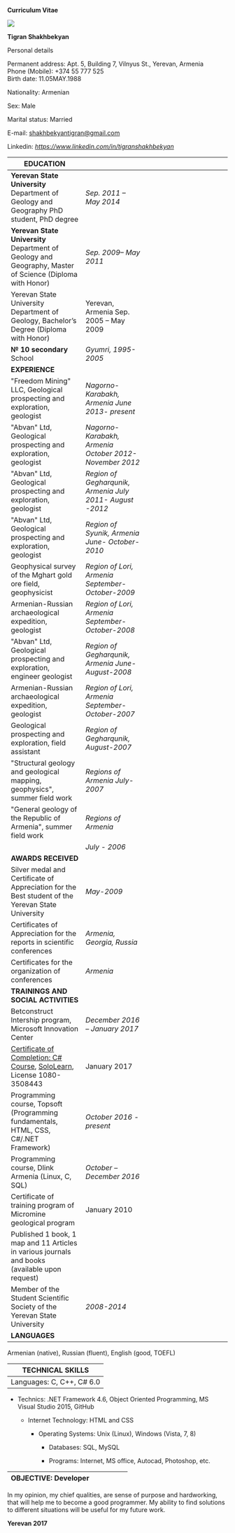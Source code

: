 **Curriculum Vitae**

![](media/dc5698d1af8367bfeb53e465ff81aab6.jpg)

**Tigran Shakhbekyan**

Personal details

Permanent address: Apt. 5, Building 7, Vilnyus St., Yerevan, Armenia  
Phone (Mobile): +374 55 777 525  
Birth date: 11.05MAY.1988

Nationality: Armenian

Sex: Male

Marital status: Married

E-mail: <shakhbekyantigran@gmail.com>

Linkedin: *https://www.linkedin.com/in/tigranshakhbekyan*

| **EDUCATION**                                                                                                                                                                                                                                                                                                     |                                                          |   |   |   |   |   |   |   |   |   |   |   |   |
|-------------------------------------------------------------------------------------------------------------------------------------------------------------------------------------------------------------------------------------------------------------------------------------------------------------------|----------------------------------------------------------|---|---|---|---|---|---|---|---|---|---|---|---|
| **Yerevan State University** Department of Geology and Geography PhD student, PhD degree                                                                                                                                                                                                                          | *Sep. 2011 – May 2014*                                   |   |   |   |   |   |   |   |   |   |   |   |   |
| **Yerevan State University**  Department of Geology and Geography, Master of Science (Diploma with Honor)                                                                                                                                                                                                         | *Sep. 2009– May 2011*                                    |   |   |   |   |   |   |   |   |   |   |   |   |
| Yerevan State University Department of Geology, Bachelor’s Degree (Diploma with Honor)                                                                                                                                                                                                                            | Yerevan, Armenia Sep. 2005 – May 2009                    |   |   |   |   |   |   |   |   |   |   |   |   |
| **№ 10 secondary** School                                                                                                                                                                                                                                                                                         | *Gyumri,*  *1995-2005*                                   |   |   |   |   |   |   |   |   |   |   |   |   |
| **EXPERIENCE**                                                                                                                                                                                                                                                                                                    |                                                          |   |   |   |   |   |   |   |   |   |   |   |   |
| "Freedom Mining" LLC, Geological prospecting and exploration, geologist                                                                                                                                                                                                                                           | *Nagorno-Karabakh, Armenia June 2013- present*           |   |   |   |   |   |   |   |   |   |   |   |   |
| "Abvan" Ltd, Geological prospecting and exploration, geologist                                                                                                                                                                                                                                                    | *Nagorno-Karabakh, Armenia October 2012- November 2012*  |   |   |   |   |   |   |   |   |   |   |   |   |
| "Abvan" Ltd, Geological prospecting and exploration, geologist                                                                                                                                                                                                                                                    | *Region of Gegharqunik, Armenia July 2011- August -2012* |   |   |   |   |   |   |   |   |   |   |   |   |
| "Abvan" Ltd, Geological prospecting and exploration, geologist                                                                                                                                                                                                                                                    | *Region of Syunik, Armenia June- October-2010*           |   |   |   |   |   |   |   |   |   |   |   |   |
| Geophysical survey of the Mghart gold ore field, geophysicist                                                                                                                                                                                                                                                     | *Region of Lori, Armenia September- October-2009*        |   |   |   |   |   |   |   |   |   |   |   |   |
| Armenian-Russian archaeological expedition, geologist                                                                                                                                                                                                                                                             | *Region of Lori, Armenia September- October-2008*        |   |   |   |   |   |   |   |   |   |   |   |   |
| "Abvan" Ltd, Geological prospecting and exploration, engineer geologist                                                                                                                                                                                                                                           | *Region of Gegharqunik, Armenia June- August-2008*       |   |   |   |   |   |   |   |   |   |   |   |   |
| Armenian-Russian archaeological expedition, geologist                                                                                                                                                                                                                                                             | *Region of Lori, Armenia September- October-2007*        |   |   |   |   |   |   |   |   |   |   |   |   |
| Geological prospecting and exploration, field assistant                                                                                                                                                                                                                                                           | *Region of Gegharqunik,*  *August-2007*                  |   |   |   |   |   |   |   |   |   |   |   |   |
| "Structural geology and geological mapping, geophysics", summer field work                                                                                                                                                                                                                                        | *Regions of Armenia July-2007*                           |   |   |   |   |   |   |   |   |   |   |   |   |
| "General geology of the Republic of Armenia", summer field work                                                                                                                                                                                                                                                   | *Regions of Armenia*                                     |   |   |   |   |   |   |   |   |   |   |   |   |
|                                                                                                                                                                                                                                                                                                                   | *July - 2006*                                            |   |   |   |   |   |   |   |   |   |   |   |   |
| **AWARDS RECEIVED**                                                                                                                                                                                                                                                                                               |                                                          |   |   |   |   |   |   |   |   |   |   |   |   |
| Silver medal and Certificate of Appreciation for the Best student of the Yerevan State University                                                                                                                                                                                                                 | *May-2009*                                               |   |   |   |   |   |   |   |   |   |   |   |   |
| Certificates of Appreciation for the reports in scientific conferences                                                                                                                                                                                                                                            | *Armenia, Georgia, Russia*                               |   |   |   |   |   |   |   |   |   |   |   |   |
| Certificates for the organization of conferences                                                                                                                                                                                                                                                                  | *Armenia*                                                |   |   |   |   |   |   |   |   |   |   |   |   |
| **TRAININGS AND SOCIAL ACTIVITIES**                                                                                                                                                                                                                                                                               |                                                          |   |   |   |   |   |   |   |   |   |   |   |   |
| Betconstruct Intership program, Microsoft Innovation Center                                                                                                                                                                                                                                                       | *December 2016 – January 2017*                           |   |   |   |   |   |   |   |   |   |   |   |   |
| [Certificate of Completion: C\# Course](https://www.linkedin.com/redir/redirect?url=https%3A%2F%2Fwww%2Esololearn%2Ecom%2FProfile%2F3508443%2F&urlhash=53C6&trk=profile_certification_company_title), [SoloLearn](https://www.linkedin.com/company/9435690?trk=prof-certification-org_name), License 1080-3508443 | January 2017                                             |   |   |   |   |   |   |   |   |   |   |   |   |
| Programming course, Topsoft (Programming fundamentals, HTML, CSS, C\#/.NET Framework)                                                                                                                                                                                                                             | *October 2016 - present*                                 |   |   |   |   |   |   |   |   |   |   |   |   |
| Programming course, Dlink Armenia (Linux, C, SQL)                                                                                                                                                                                                                                                                 | *October – December 2016*                                |   |   |   |   |   |   |   |   |   |   |   |   |
| Certificate of training program of Micromine geological program                                                                                                                                                                                                                                                   | January 2010                                             |   |   |   |   |   |   |   |   |   |   |   |   |
| Published 1 book, 1 map and 11 Articles in various journals and books (available upon request)                                                                                                                                                                                                                    |                                                          |   |   |   |   |   |   |   |   |   |   |   |   |
| Member of the Student Scientific Society of the Yerevan State University                                                                                                                                                                                                                                          | *2008-2014*                                              |   |   |   |   |   |   |   |   |   |   |   |   |
| **LANGUAGES**                                                                                                                                                                                                                                                                                                     |                                                          |   |   |   |   |   |   |   |   |   |   |   |   |

Armenian (native), Russian (fluent), English (good, TOEFL)

| **TECHNICAL SKILLS**       |
|----------------------------|
| Languages: C, C++, C\# 6.0 |

-   Technics: .NET Framework 4.6, Object Oriented Programming, MS Visual Studio
    2015, GitHub

    -   Internet Technology: HTML and CSS

        -   Operating Systems: Unix (Linux), Windows (Vista, 7, 8)

            -   Databases: SQL, MySQL

            -   Programs: Internet, MS office, Autocad, Photoshop, etc.

| **OBJECTIVE: Developer** |   |   |   |   |   |
|--------------------------|---|---|---|---|---|


In my opinion, my chief qualities, are sense of purpose and hardworking, that
will help me to become a good programmer. My ability to find solutions to
different situations will be useful for my future work.

**Yerevan 2017**

